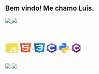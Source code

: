 ## Bem vindo! Me chamo Luís. ##

 <div>
  <a href="https://github.com/LuisQuintino">
  <img height="160em" src="https://github-readme-stats.vercel.app/api?username=LuisQuintino&show_icons=true&theme=monokai&include_all_commits=true&count_private=true"/>
  <img height="160em" src="https://github-readme-stats.vercel.app/api/top-langs/?username=LuisQuintino&layout=compact&langs_count=7&theme=monokai"/>
 </div>
  
  #
  
 <div style="display: inline_block"><br>
  <img align="center" alt="Js" height="30" width="40" src="https://raw.githubusercontent.com/devicons/devicon/master/icons/javascript/javascript-plain.svg">
  <img align="center" alt="HTML" height="30" width="40" src="https://raw.githubusercontent.com/devicons/devicon/master/icons/html5/html5-original.svg">
  <img align="center" alt="CSS" height="30" width="40" src="https://raw.githubusercontent.com/devicons/devicon/master/icons/css3/css3-original.svg">
  <img align="center" alt="C" height="30" width="30" src="https://github.com/andrefreddi/andrefreddi/blob/main/imagens/c.png">
  <img align="center" alt="C" height="40" width="40" src="https://github.com/LuisQuintino/LuisQuintino/blob/main/Logos/python.png">
   <img align="center" alt="C" height="30" width="30" src="https://github.com/LuisQuintino/LuisQuintino/blob/main/Logos/c%23.png">
</div>
 
 ##
                           
 <div> 
  <a href = "mailto:luis.v.quintino@gmail.com">
  <img src="https://img.shields.io/badge/-Gmail-%23333?style=for-the-badge&logo=gmail&logoColor=white" target="_blank"></a>
  <a href="https://www.linkedin.com/in/lu%C3%ADs-fillipe-venturini-quintino-a50614226/" target="_blank">
  <img src="https://img.shields.io/badge/-LinkedIn-%230077B5?style=for-the-badge&logo=linkedin&logoColor=white" target="_blank"></a> 
  
  

 
  <!---![Snake animation](https://github.com/rafaballerini/rafaballerini/blob/output/github-contribution-grid-snake.svg)--->
 
</div>
